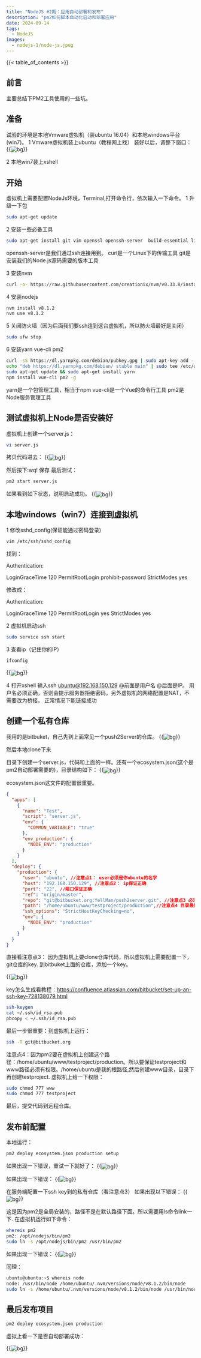 ```yaml
---
title: "NodeJS #2期：应用自动部署和发布"
description: "pm2如何脚本自动化启动和部署应用"
date: 2024-09-14
tags:
  - NodeJS
images:
  - nodejs-1/node-js.jpeg
---
```


{{< table_of_contents >}}

## 前言

主要总结下PM2工具使用的一些坑。

## 准备

试验的环境是本地Vmware虚拟机（装ubuntu 16.04）和本地windows平台(win7)。
1 Vmware虚拟机装上ubuntu（教程网上找）
装好以后，调整下窗口：
{{<img src="a.jpg" alt="bg" maxWidth="600px" align="center" caption="" >}}

2 本地win7装上xshell

## 开始

虚拟机上需要配置NodeJs环境，Terminal,打开命令行，依次输入一下命令。
1 升级一下包

```bash
sudo apt-get update 
```

2 安装一些必备工具

```bash
sudo apt-get install git vim openssl openssh-server  build-essential libssh-dev wget curl 
```

openssh-server是我们通过ssh连接用到。
curl是一个Linux下的传输工具
git是安装我们的Node.js源码需要的版本工具

3 安装nvm

```bash
curl -o- https://raw.githubusercontent.com/creationix/nvm/v0.33.8/install.sh | bash
```

4 安装nodejs

```bash
nvm install v8.1.2
nvm use v8.1.2
```

5 关闭防火墙（因为后面我们要ssh连到这台虚拟机，所以防火墙最好是关闭）

```bash
sudo ufw stop
```

6 安装yarn vue-cli pm2

```bash
curl -sS https://dl.yarnpkg.com/debian/pubkey.gpg | sudo apt-key add -
echo "deb https://dl.yarnpkg.com/debian/ stable main" | sudo tee /etc/apt/sources.list.d/yarn.list
sudo apt-get update && sudo apt-get install yarn
npm install vue-cli pm2 -g
```

yarn是一个包管理工具，相当于npm
vue-cli是一个Vue的命令行工具
pm2是Node服务管理工具

## 测试虚拟机上Node是否安装好

虚拟机上创建一个server.js：

```bash
vi server.js
```

拷贝代码进去：
{{<img src="b.jpg" alt="bg" maxWidth="600px" align="center" caption="" >}}

然后按下:wq! 保存
最后测试：

```bash
pm2 start server.js
```

如果看到如下状态，说明启动成功。
{{<img src="c.png" alt="bg" maxWidth="600px" align="center" caption="" >}}

## 本地windows（win7）连接到虚拟机

1 修改sshd_config(保证能通过密码登录)

```bash
vim /etc/ssh/sshd_config
```

找到：

Authentication:

LoginGraceTime 120
PermitRootLogin prohibit-password
StrictModes yes

修改成：

Authentication:

LoginGraceTime 120
PermitRootLogin yes
StrictModes yes

2 虚拟机启动ssh

```bash
sudo service ssh start
```

3 查看ip（记住你的IP）

```bash
ifconfig
```

{{<img src="d.png" alt="bg" maxWidth="600px" align="center" caption="" >}}

4 打开xshell
输入ssh ubuntu@192.168.150.129
@前面是用户名 @后面是IP。 用户名必须正确，否则会提示服务器拒绝密码。另外虚拟机的网络配置是NAT，不需要改为桥接。
正常情况下能链接成功

## 创建一个私有仓库

我用的是bitbuket，自己先到上面常见一个push2Server的仓库。
{{<img src="e.png" alt="bg" maxWidth="600px" align="center" caption="" >}}

然后本地clone下来

目录下创建一个server.js，代码和上面的一样。还有一个ecosystem.json(这个是pm2自动部署需要的)，目录结构如下：
{{<img src="f.png" alt="bg" maxWidth="600px" align="center" caption="" >}}

ecosystem.json这文件的配置很重要。

```json
{
  "apps": [
    {
      "name": "Test",
      "script": "server.js",
      "env": {
        "COMMON_VARIABLE": "true"
      },
      "env_production": {
        "NODE_ENV": "production"
      }
    }
  ],
  "deploy": {
    "production": {
      "user": "ubuntu", //注意点1： user必须是你ubuntu的名字
      "host": "192.168.150.129", //注意点2： ip保证正确
      "port": "22", //端口保证正确
      "ref": "origin/master",
      "repo": "git@bitbucket.org:YellMan/push2server.git", //注意点3 必须用git@..开头 不要 用https开头的
      "path": "/home/ubuntu/www/testproject/production",//注意点4 目录最好是绝对路径
      "ssh_options": "StrictHostKeyChecking=no",
      "env": {
        "NODE_ENV": "production"
      }
    }
  }
}
```

直接看注意点3： 因为虚拟机上要clone仓库代码，所以虚拟机上需要配置一下，git仓库的key.
到bitbuket上面的仓库，添加一个key。

{{<img src="g.png" alt="bg" maxWidth="600px" align="center" caption="" >}}

key怎么生成看教程：<https://confluence.atlassian.com/bitbucket/set-up-an-ssh-key-728138079.html>

```bash
ssh-keygen 
cat ~/.ssh/id_rsa.pub
pbcopy < ~/.ssh/id_rsa.pub
```

最后一步很重要：到虚拟机上运行：

```bash
ssh -T git@bitbucket.org
```

注意点4：因为pm2要在虚拟机上创建这个路径：/home/ubuntu/www/testproject/production。所以要保证testproject和www路径必须有权限。/home/ubuntu是我的根路径,然后创建www目录，目录下再创建testproject.
虚拟机上给一下权限：

```bash
sudo chmod 777 www
sudo chmod 777 testproject
```

最后，提交代码到远程仓库。

## 发布前配置

本地运行：

```bash
pm2 deploy ecosystem.json production setup
```

如果出现一下错误，重试一下就好了：
{{<img src="h.png" alt="bg" maxWidth="600px" align="center" caption="" >}}

如果出现一下错误：
{{<img src="i.png" alt="bg" maxWidth="600px" align="center" caption="" >}}

在服务端配置一下ssh key到的私有仓库（看注意点3）
如果出现以下错误：
{{<img src="q.png" alt="bg" maxWidth="600px" align="center" caption="" >}}

这是因为pm2是全局安装的，路径不是在默认路径下面。所以需要用ls命令link一下.
在虚拟机运行如下命令：

```bash
whereis pm2
pm2: /opt/nodejs/bin/pm2
sudo ln -s /opt/nodejs/bin/pm2 /usr/bin/pm2
```

如果出现一下错误：
{{<img src="m.png" alt="bg" maxWidth="600px" align="center" caption="" >}}

同理：

```bash
ubuntu@ubuntu:~$ whereis node
node: /usr/bin/node /home/ubuntu/.nvm/versions/node/v8.1.2/bin/node
sudo ln -s /home/ubuntu/.nvm/versions/node/v8.1.2/bin/node /usr/bin/node
```

## 最后发布项目

```bash
pm2 deploy ecosystem.json production
```

虚拟上看一下是否自动部署成功：

{{<img src="z.png" alt="bg" maxWidth="600px" align="center" caption="" >}}